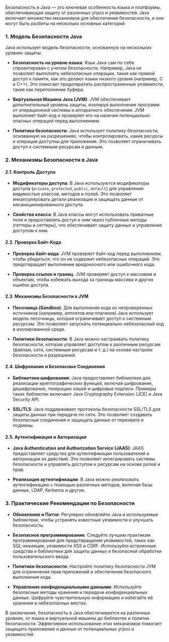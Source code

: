 Безопасность в Java — это ключевая особенность языка и платформы, обеспечивающая защиту от различных угроз и уязвимостей. Java включает множество механизмов для обеспечения безопасности, и они могут быть разбиты на несколько основных категорий:

### 1. **Модель Безопасности Java**

Java использует модель безопасности, основанную на нескольких уровнях защиты:

- **Безопасность на уровне языка**: Язык Java сам по себе спроектирован с учетом безопасности. Например, Java не позволяет выполнять небезопасные операции, такие как прямой доступ к памяти, как это делают языки низкого уровня (например, C и C++). Это помогает предотвратить распространенные уязвимости, такие как переполнение буфера.

- **Виртуальная Машина Java (JVM)**: JVM обеспечивает дополнительный уровень защиты, изолируя выполнение программ от операционной системы и аппаратного обеспечения. JVM выполняет байт-код и проверяет его на наличие потенциально опасных операций перед выполнением.

- **Политика безопасности**: Java использует политику безопасности, основанную на разрешениях, чтобы контролировать, какие ресурсы и операции доступны для приложения. Это позволяет ограничивать доступ к системным ресурсам и данным.

### 2. **Механизмы Безопасности в Java**

#### 2.1. **Контроль Доступа**

- **Модификаторы доступа**: В Java используются модификаторы доступа (`private`, `protected`, `public`, `default`) для управления видимостью классов, методов и полей. Это позволяет инкапсулировать детали реализации и защищать данные от несанкционированного доступа.

- **Свойства класса**: В Java классы могут использовать приватные поля и предоставлять доступ к ним через публичные методы (геттеры и сеттеры), что обеспечивает защиту данных и управление доступом к ним.

#### 2.2. **Проверка Байт-Кода**

- **Проверка байт-кода**: JVM проверяет байт-код перед выполнением, чтобы убедиться, что он не содержит небезопасных операций. Это предотвращает выполнение вредоносного или ошибочного кода.

- **Проверка ссылок и границ**: JVM проверяет доступ к массивам и объектам, чтобы избежать выхода за границы массива и других ошибок доступа.

#### 2.3. **Механизмы Безопасности в JVM**

- **Песочница (Sandbox)**: Для выполнения кода из непроверенных источников (например, апплетов или плагинов) Java использует модель песочницы, которая ограничивает доступ к системным ресурсам. Это позволяет запускать потенциально небезопасный код в изолированной среде.

- **Политики безопасности**: В Java можно настраивать политику безопасности, которая управляет доступом к различным ресурсам (файлам, сети, системным ресурсам и т. д.) на основе настроек безопасности и разрешений.

#### 2.4. **Шифрование и Безопасные Соединения**

- **Библиотеки шифрования**: Java предоставляет библиотеки для реализации криптографических функций, включая шифрование, дешифрование, генерацию хэшей и цифровые подписи. Примеры таких библиотек включают Java Cryptography Extension (JCE) и Java Security API.

- **SSL/TLS**: Java поддерживает протоколы безопасности SSL/TLS для защиты данных при передаче по сети. Это позволяет создавать безопасные соединения и защищать данные от перехвата и подмены.

#### 2.5. **Аутентификация и Авторизация**

- **Java Authentication and Authorization Service (JAAS)**: JAAS предоставляет средства для аутентификации пользователей и авторизации их действий. Это позволяет интегрировать системы безопасности и управлять доступом к ресурсам на основе ролей и прав.

- **Реализация аутентификации**: В Java можно реализовать аутентификацию с помощью различных методов, включая базы данных, LDAP, Kerberos и другие.

### 3. **Практические Рекомендации по Безопасности**

- **Обновление и Патчи**: Регулярно обновляйте Java и используемые библиотеки, чтобы устранять известные уязвимости и улучшать безопасность.

- **Безопасное программирование**: Следуйте лучшим практикам программирования для предотвращения уязвимостей, таких как SQL-инъекции, уязвимости XSS и CSRF. Используйте встроенные средства и библиотеки для защиты данных и безопасной обработки пользовательского ввода.

- **Политики безопасности**: Настройте политику безопасности JVM для ограничения прав приложений и обеспечения безопасного выполнения кода.

- **Управление конфиденциальными данными**: Используйте безопасные методы хранения и передачи конфиденциальных данных. Шифруйте чувствительную информацию и избегайте её хранения в небезопасных местах.

В заключение, безопасность в Java обеспечивается на различных уровнях, от языка и виртуальной машины до библиотек и политик безопасности. Эффективное использование этих механизмов помогает защищать приложения и данные от потенциальных угроз и уязвимостей.